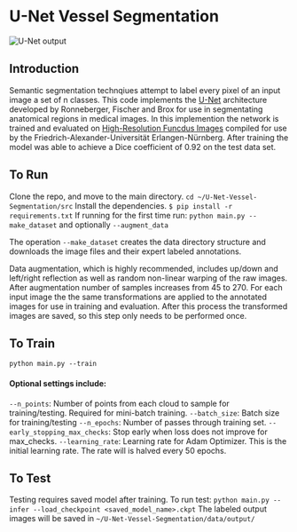 # U-Net Vessel Segmentation
![U-Net output](https://github.com/b-schneller/U-Net-Vessel-Segmentation/blob/master/unet.png)
## Introduction

Semantic segmentation technqiues attempt to label every pixel of an input image a set of n classes. This code implements the [U-Net](https://arxiv.org/abs/1505.04597) architecture developed by Ronneberger, Fischer and  Brox for use in segmentating anatomical regions in medical images. In this implemention the network is trained and evaluated on [High-Resolution Funcdus Images](https://www5.cs.fau.de/research/data/fundus-images/) compiled for use by the Friedrich-Alexander-Universität Erlangen-Nürnberg. After training the model was able to achieve a Dice coefficient of 0.92 on the test data set.

## To Run

Clone the repo, and move to the main directory.
`cd ~/U-Net-Vessel-Segmentation/src`
Install the dependencies.
`$ pip install -r requirements.txt`
If running for the first time run:
`python main.py --make_dataset` and optionally `--augment_data`

The operation `--make_dataset` creates the data directory structure and downloads the image files and their expert labeled annotations. 

Data augmentation, which is highly recommended, includes up/down and left/right reflection as well as random non-linear warping of the raw images. After augmentation number of samples increases from 45 to 270. For each input image the the same transformations are applied to the annotated images for use in training and evaluation. After this process the transformed images are saved, so this step only needs to be performed once. 


## To Train

`python main.py --train`
#### Optional settings include:
`--n_points`: Number of points from each cloud to sample for training/testing. Required for mini-batch training.
`--batch_size`: Batch size for training/testing
`--n_epochs`: Number of passes through training set.
`--early_stopping_max_checks`: Stop early when loss does not improve for max_checks.
`--learning_rate`: Learning rate for Adam Optimizer. This is the initial learning rate. The rate will is halved every 50 epochs.

## To Test

Testing requires saved model after training. 
To run test:
`python main.py --infer --load_checkpoint <saved_model_name>.ckpt`
The labeled output images will be saved in `~/U-Net-Vessel-Segmentation/data/output/`
